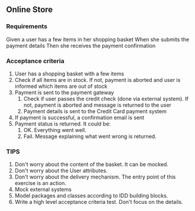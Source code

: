Online Store
------------

### Requirements

Given a user has a few items in her shopping basket
When she submits the payment details
Then she receives the payment confirmation

### Acceptance criteria

1. User has a shopping basket with a few items
2. Check if all items are in stock. If not, payment is aborted and user is informed which items are out of stock
3. Payment is sent to the payment gateway
	1. Check if user passes the credit check (done via external system). If not, payment is aborted and message is returned to the user
	2. Payment details is sent to the Credit Card payment system
4. If payment is successful, a confirmation email is sent
5. Payment status is returned. It could be:
	1. OK. Everything went well. 
	2. Fail. Message explaining what went wrong is returned. 

### TIPS

1. Don't worry about the content of the basket. It can be mocked.
2. Don't worry about the User attributes.
3. Don't worry about the delivery mechanism. The entry point of this exercise is an action.
4. Mock external systems
5. Model packages and classes according to IDD building blocks.
6. Write a high level acceptance criteria test. Don't focus on the details.
